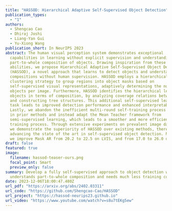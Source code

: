 ```yaml
---
title: "HASSOD: Hierarchical Adaptive Self-Supervised Object Detection"
publication_types:
  - "1"
authors:
  - Shengcao Cao
  - Dhiraj Joshi
  - Liang-Yan Gui
  - Yu-Xiong Wang
publication_short: In NeurIPS 2023
abstract: The human visual perception system demonstrates exceptional
  capabilities in learning without explicit supervision and understanding the
  part-to-whole composition of objects. Drawing inspiration from these two
  abilities, we propose Hierarchical Adaptive Self-Supervised Object Detection
  (HASSOD), a novel approach that learns to detect objects and understand their
  compositions without human supervision. HASSOD employs a hierarchical adaptive
  clustering strategy to group regions into object masks based on
  self-supervised visual representations, adaptively determining the number of
  objects per image. Furthermore, HASSOD identifies the hierarchical levels of
  objects in terms of composition, by analyzing coverage relations between masks
  and constructing tree structures. This additional self-supervised learning
  task leads to improved detection performance and enhanced interpretability.
  Lastly, we abandon the inefficient multi-round self-training process utilized
  in prior methods and instead adapt the Mean Teacher framework from
  semi-supervised learning, which leads to a smoother and more efficient
  training process. Through extensive experiments on prevalent image datasets,
  we demonstrate the superiority of HASSOD over existing methods, thereby
  advancing the state of the art in self-supervised object detection. Notably,
  we improve Mask AR from 20.2 to 22.5 on LVIS, and from 17.0 to 26.0 on SA-1B.
draft: false
featured: true
image:
  filename: hassod-teaser-ours.png
  focal_point: Smart
  preview_only: false
summary: Develop a fully self-supervised approach to object detection which
  understands part-to-whole composition and needs much less training costs.
date: 2023-12-06T18:00:47.480Z
url_pdf: "https://arxiv.org/abs/2402.03311"
url_code: "https://github.com/Shengcao-Cao/HASSOD"
url_project: "https://hassod-neurips23.github.io"
url_video: "https://www.youtube.com/watch?v=s8u7tEKg5ew"
---
```

